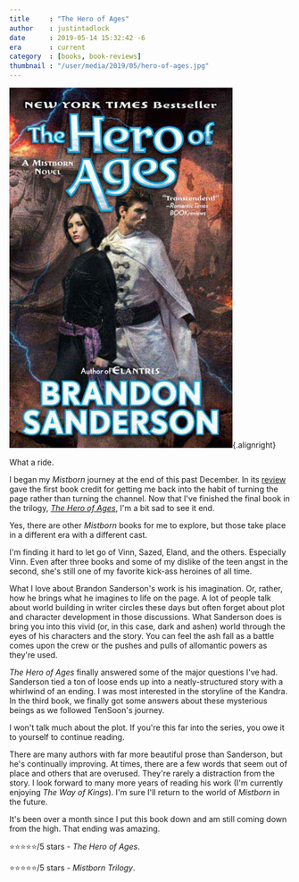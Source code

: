 ```yaml
---
title     : "The Hero of Ages"
author    : justintadlock
date      : 2019-05-14 15:32:42 -6
era       : current
category  : [books, book-reviews]
thumbnail : "/user/media/2019/05/hero-of-ages.jpg"
---
```


![Book cover for 'The Hero of Ages'.](/user/media/2019/05/hero-of-ages.jpg){.alignright}

What a ride.

I began my _Mistborn_ journey at the end of this past December.  In its [review](/archives/2019/01/02/mistborn-the-final-empire) gave the first book credit for getting me back into the habit of turning the page rather than turning the channel.  Now that I've finished the final book in the trilogy, _[The Hero of Ages](https://www.amazon.com/Hero-Ages-Book-Three-Mistborn-ebook/dp/B002LC8HF0/?tag=justtadl-20)_, I'm a bit sad to see it end.

Yes, there are other _Mistborn_ books for me to explore, but those take place in a different era with a different cast.

I'm finding it hard to let go of Vinn, Sazed, Eland, and the others.  Especially Vinn.  Even after three books and some of my dislike of the teen angst in the second, she's still one of my favorite kick-ass heroines of all time.

What I love about Brandon Sanderson's work is his imagination.  Or, rather, how he brings what he imagines to life on the page.  A lot of people talk about world building in writer circles these days but often forget about plot and character development in those discussions.  What Sanderson does is bring you into this vivid (or, in this case, dark and ashen) world through the eyes of his characters and the story.  You can feel the ash fall as a battle comes upon the crew or the pushes and pulls of allomantic powers as they're used.

_The Hero of Ages_ finally answered some of the major questions I've had.  Sanderson tied a ton of loose ends up into a neatly-structured story with a whirlwind of an ending.  I was most interested in the storyline of the Kandra.  In the third book, we finally got some answers about these mysterious beings as we followed TenSoon's journey.

I won't talk much about the plot.  If you're this far into the series, you owe it to yourself to continue reading.

There are many authors with far more beautiful prose than Sanderson, but he's continually improving.  At times, there are a few words that seem out of place and others that are overused.  They're rarely a distraction from the story.  I look forward to many more years of reading his work (I'm currently enjoying _The Way of Kings_).  I'm sure I'll return to the world of _Mistborn_ in the future.

It's been over a month since I put this book down and am still coming down from the high.  That ending was amazing.

⭐⭐⭐⭐⭐/5 stars - _The Hero of Ages_.

⭐⭐⭐⭐⭐/5 stars - _Mistborn Trilogy_.
